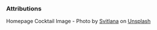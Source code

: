 ### Attributions

Homepage Cocktail Image - Photo
by <a href="https://unsplash.com/@kekse_und_ich?utm_content=creditCopyText&utm_medium=referral&utm_source=unsplash">
Svitlana</a>
on <a href="https://unsplash.com/photos/a-glass-of-orange-juice-on-a-table-vexxZA_JNso?utm_content=creditCopyText&utm_medium=referral&utm_source=unsplash">
Unsplash</a>
      